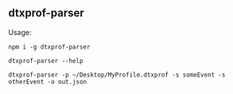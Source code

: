 dtxprof-parser
--------------


Usage:
```
npm i -g dtxprof-parser

dtxprof-parser --help

dtxprof-parser -p ~/Desktop/MyProfile.dtxprof -s someEvent -s otherEvent -o out.json
```
